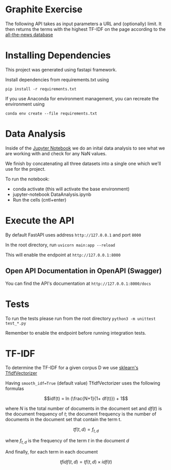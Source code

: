 # Graphite Exercise

The following API takes as input parameters a URL and (optionally) limit. It then returns the terms with the highest TF-IDF on
the page according to the [all-the-news database](https://www.kaggle.com/snapcrack/all-the-news)

# Installing Dependencies

This project was generated using fastapi framework.

Install dependencies from requirements.txt using

`pip install -r requirements.txt`

If you use Anaconda for environment management, you can recreate the environment using

`conda env create --file requirements.txt`

# Data Analysis

Inside of the [Jupyter Notebook](./DataAnalysis.ipynb) we do an inital data analysis to see what we are working with and check for any NaN values.

We finish by concatenating all three datasets into a single one which we'll use for the project.

To run the notebook:

- conda activate (this will activate the base environment)
- jupyter-notebook DataAnalysis.ipynb
- Run the cells (cntl+enter)

# Execute the API

By default FastAPI uses address `http://127.0.0.1` and port `8000`

In the root directory, run `uvicorn main:app --reload`

This will enable the endpoint at `http://127.0.0.1:8000`

## Open API Documentation in OpenAPI (Swagger)

You can find the API's documentation at `http://127.0.0.1:8000/docs`

# Tests

To run the tests please run from the root directory `python3 -m unittest test_*.py`

Remember to enable the endpoint before running integration tests.

# TF-IDF

To determine the TF-IDF for a given corpus D we use [sklearn's TfidfVectorizer](https://scikit-learn.org/stable/modules/generated/sklearn.feature_extraction.text.TfidfVectorizer.html)

Having `smooth_idf=True` (default value) TfidfVectorizer uses the following formulas

$$idf(t) = ln (\frac{N+1}{1+ df(t)}) + 1$$

where $N$ is the total number of documents in the document set and $df(t)$ is the document frequency of $t$; the document frequency is the number of documents in the document set that contain the term t.

$$tf(t,d) = f_{t,d}$$

where $f_{t,d}$ is the frequency of the term $t$ in the document $d$

And finally, for each term in each document

$$tfidf(t,d) = tf(t,d) \times idf(t)$$
